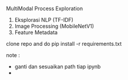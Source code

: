 MultiModal Process Exploration
1. Eksplorasi NLP (TF-IDF)
2. Image Processing (MobileNetV1)
3. Feature Metadata

clone repo and do 
pip install -r requirements.txt

note : 
- ganti dan sesuaikan path tiap ipynb
- 
